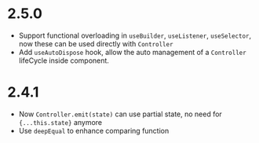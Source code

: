 # 2.5.0

- Support functional overloading in `useBuilder`, `useListener`, `useSelector`, now these can be used directly with `Controller`
- Add `useAutoDispose` hook, allow the auto management of a `Controller` lifeCycle inside component.

# 2.4.1

- Now `Controller.emit(state)` can use partial state, no need for `{...this.state}` anymore
- Use `deepEqual` to enhance comparing function
